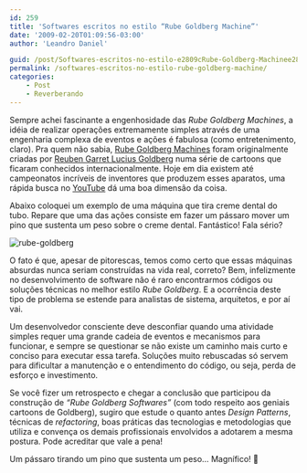```yaml
---
id: 259
title: 'Softwares escritos no estilo “Rube Goldberg Machine”'
date: '2009-02-20T01:09:56-03:00'
author: 'Leandro Daniel'

guid: /post/Softwares-escritos-no-estilo-e2809cRube-Goldberg-Machinee2809d.aspx
permalink: /softwares-escritos-no-estilo-rube-goldberg-machine/
categories:
    - Post
    - Reverberando
---
```


Sempre achei fascinante a engenhosidade das *Rube Goldberg Machines*, a idéia de realizar operações extremamente simples através de uma engenharia complexa de eventos e ações é fabulosa (como entretenimento, claro). Pra quem não sabia, [Rube Goldberg Machines](http://en.wikipedia.org/wiki/Rube_Goldberg_machine) foram originalmente criadas por [Reuben Garret Lucius Goldberg](http://en.wikipedia.org/wiki/Rube_Goldberg) numa série de cartoons que ficaram conhecidos internacionalmente. Hoje em dia existem até campeonatos incríveis de inventores que produzem esses aparatos, uma rápida busca no [YouTube](<Goldberg machine>) dá uma boa dimensão da coisa.

Abaixo coloquei um exemplo de uma máquina que tira creme dental do tubo. Repare que uma das ações consiste em fazer um pássaro mover um pino que sustenta um peso sobre o creme dental. Fantástico! Fala sério?

![rube-goldberg](http://leandrodaniel.com/pics/WindowsLiveWriter/CdigoalRubeGoldeberg_150D2/rube-goldberg_7d7ed104-d389-4bc9-a2ae-a2cebbbacb10.jpg "rube-goldberg")

O fato é que, apesar de pitorescas, temos como certo que essas máquinas absurdas nunca seriam construídas na vida real, correto? Bem, infelizmente no desenvolvimento de software não é raro encontrarmos códigos ou soluções técnicas no melhor estilo *Rube Goldberg*. E a ocorrência deste tipo de problema se estende para analistas de sistema, arquitetos, e por aí vai.

Um desenvolvedor consciente deve desconfiar quando uma atividade simples requer uma grande cadeia de eventos e mecanismos para funcionar, e sempre se questionar se não existe um caminho mais curto e conciso para executar essa tarefa. Soluções muito rebuscadas só servem para dificultar a manutenção e o entendimento do código, ou seja, perda de esforço e investimento.

Se você fizer um retrospecto e chegar a conclusão que participou da construção de *“Rube Goldberg Softwares”* (com todo respeito aos geniais cartoons de Goldberg), sugiro que estude o quanto antes *Design Patterns*, técnicas de *refactoring*, boas práticas das tecnologias e metodologias que utiliza e convença os demais profissionais envolvidos a adotarem a mesma postura. Pode acreditar que vale a pena!

Um pássaro tirando um pino que sustenta um peso… Magnífico! 🙂